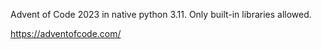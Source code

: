 Advent of Code 2023 in native python 3.11. Only built-in libraries allowed.

https://adventofcode.com/
